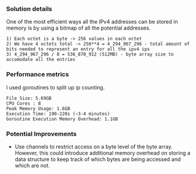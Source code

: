 ### Solution details
One of the most efficient ways all the IPv4 addresses can be stored in memory is by using a bitmap of all the potential addresses.
```
1) Each octet is a byte -> 256 values in each octet
2) We have 4 octets total -> 256**4 = 4_294_967_296 - total amount of bits needed to represent an entry for all the ipv4 ips
3) 4_294_967_296 / 8 = 536_870_912 (512MB) - byte array size to accomodate all the entries 
```

### Performance metrics
I used goroutines to split up ip counting.

```
File Size: 5.69GB
CPU Cores : 8
Peak Memory Usage: 1.6GB
Execution Time: 190-220s (~3-4 minutes)
Goroutine Execution Memory Overhead: 1.1GB
```

### Potential Improvements
* Use channels to restrict access on a byte level of the byte array. 
However, this could introduce additional memory overhead on storing a 
data structure to keep track of which bytes are being accessed and 
which are not.
